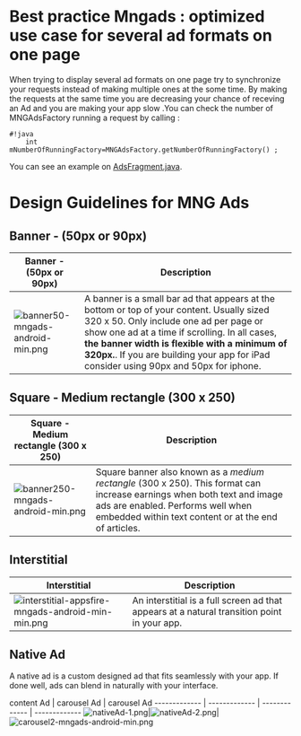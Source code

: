 # Best practice Mngads : optimized use case for several ad formats on one page

When trying to display several ad formats on one page try to synchronize your requests instead of making multiple ones at the some time. By making the requests at the same time you are decreasing your chance of receving an Ad and you are making your app slow .You can check the number of MNGAdsFactory running a request by calling :

```
#!java
    int mNumberOfRunningFactory=MNGAdsFactory.getNumberOfRunningFactory() ;
```

You can see an example on [AdsFragment.java].


[AdsFragment.java]:https://bitbucket.org/mngcorp/mngads-demo-android/src/HEAD/MngAdsDemo/src/com/example/mngadsdemo/fragment/AdsFragment.java?at=master


# Design Guidelines for MNG Ads

## Banner -  (50px or 90px)
Banner -  (50px or 90px) | Description| 
------------- | ------------- |
![banner50-mngads-android-min.png](https://bitbucket.org/repo/GyRXRR/images/288211594-banner50-mngads-android-min.png) | A banner is a small bar ad that appears at the bottom or top of your content. Usually sized 320 x 50. Only include one ad per page or show one ad at a time if scrolling. In all cases, **the banner width is flexible with a minimum of 320px.**. If you are building your app for iPad  consider using 90px and 50px for iphone.

## Square - Medium rectangle (300 x 250)

Square - Medium rectangle (300 x 250) | Description| 
------------- | ------------- |
 ![banner250-mngads-android-min.png](https://bitbucket.org/repo/GyRXRR/images/4181983461-banner250-mngads-android-min.png)  |Square banner also known as a *medium rectangle* (300 x 250). This format can increase earnings when both text and image ads are enabled. Performs well when embedded within text content or at the end of articles.

## Interstitial
Interstitial | Description| 
------------- | ------------- |
![interstitial-appsfire-mngads-android-min-min.png](https://bitbucket.org/repo/GyRXRR/images/15176750-interstitial-appsfire-mngads-android-min-min.png) | An interstitial is a full screen ad that appears at a natural transition point in your app.

## Native Ad

A native ad is a custom designed ad that fits seamlessly with your app. If done well, ads can blend in naturally with your interface.


content Ad  | carousel Ad | carousel Ad
------------- | ------------- | -------------  | -------------
![nativeAd-1.png](https://bitbucket.org/repo/GyRXRR/images/1430534000-nativeAd-1.png)|![nativeAd-2.png](https://bitbucket.org/repo/GyRXRR/images/2633774569-nativeAd-2.png)|![carousel2-mngads-android-min.png](https://bitbucket.org/repo/GyRXRR/images/771135904-carousel2-mngads-android-min.png)